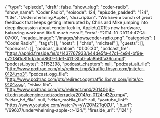 {
  "type": "episode",
  "draft": false,
  "show_slug": "coder-radio",
  "show_name": "Coder Radio",
  "episode": 124,
  "episode_padded": "124",
  "title": "Underwhelming Apple",
  "description": "We have a bunch of great feedback that keeps getting interrupted by Chris and Mike jumping into deep discussion about vendor lock in, Apple\u2019s new hardware, balancing work and life & much more!",
  "date": "2014-10-20T14:47:24-07:00",
  "header_image": "/images/shows/coder-radio.png",
  "categories": [
    "Coder Radio"
  ],
  "tags": [],
  "hosts": [
    "chris",
    "michael"
  ],
  "guests": [],
  "sponsors": [],
  "podcast_duration": "01:00:30",
  "podcast_file": "https://aphid.fireside.fm/d/1437767933/b44de5fa-47c1-4e94-bf9e-c72f8d1c8f5d/c5cd86f9-1de1-41ff-8fa0-afa8b6ffa86c.mp3",
  "podcast_bytes": 31152298,
  "podcast_chapters": null,
  "podcast_alt_file": "http://www.podtrac.com/pts/redirect.mp3/traffic.libsyn.com/jnite/cr-0124.mp3",
  "podcast_ogg_file": "http://www.podtrac.com/pts/redirect.ogg/traffic.libsyn.com/jnite/cr-0124.ogg",
  "video_file": "http://www.podtrac.com/pts/redirect.mp4/201406.jb-dl.cdn.scaleengine.net/coderradio/2014/cr-0124-432p.mp4",
  "video_hd_file": null,
  "video_mobile_file": null,
  "youtube_link": "https://www.youtube.com/watch?v=yW2OM2Tq0ZU",
  "jb_url": "/69637/underwhelming-apple-cr-124/",
  "fireside_url": "/124"
}

